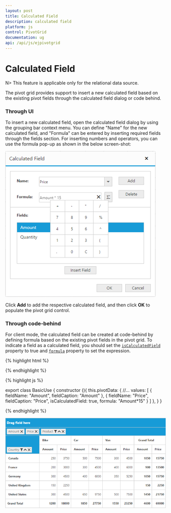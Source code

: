 ```yaml
---
layout: post
title: Calculated Field
description: calculated field
platform: js
control: PivotGrid
documentation: ug
api: /api/js/ejpivotgrid
---
```


# Calculated Field

N> This feature is applicable only for the relational data source.

The pivot grid provides support to insert a new calculated field based on the existing pivot fields through the calculated field dialog or code behind.

### Through UI
To insert a new calculated field, open the calculated field dialog by using the grouping bar context menu. You can define "Name" for the new calculated field, and "Formula" can be entered by inserting required fields through the fields section. For inserting numbers and operators, you can use the formula pop-up as shown in the below screen-shot:

![](Calculated-Field_images/Calculated-Field-Popup.png)

Click **Add** to add the respective calculated field, and then click **OK** to populate the pivot grid control.

### Through code-behind

For client mode, the calculated field can be created at code-behind by defining formula based on the existing pivot fields in the pivot grid. To indicate a field as a calculated field, you should set the [`isCalculatedField`](/api/js/ejpivotgrid#members:datasource-values-iscalculatedfield) property to true and [`formula`](/api/js/ejpivotgrid#members:datasource-values-formula) property to set the expression.

{% highlight html %}

<template>
    <div>
     <ej-pivot-grid id="groupingBar" e-data-source.bind="pivotData" e-enable-grouping-bar="true" e-is-calculated-field="true">
    </ej-pivot-grid>
  </div>
</template>

{% endhighlight %}

{% highlight js %}

export class BasicUse {
  constructor (){
       this.pivotData: {
                //...
                values: [
                    {
                        fieldName: "Amount",
                        fieldCaption: "Amount"
                    },
                    {
                        fieldName: "Price",
                        fieldCaption: "Price",
                        isCalculatedField: true,
                        formula: "Amount*15"
                    }
                ]
        },
   }
}

{% endhighlight %}

![](Calculated-Field_images/Calculated-Field1.png)